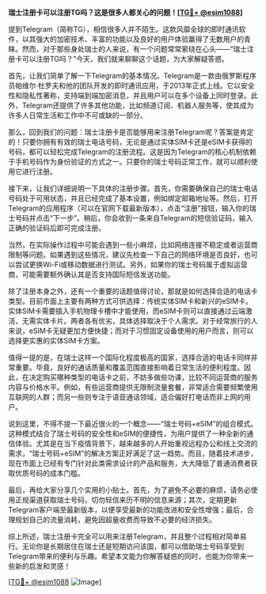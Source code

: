 **瑞士注册卡可以注册TG吗？这是很多人都关心的问题！[[TG💪+ @esim1088](https://t.me/s/esim1088)]**

提到Telegram（简称TG），相信很多人并不陌生。这款风靡全球的即时通讯软件，以其强大的加密技术、丰富的功能以及良好的用户体验赢得了无数用户的青睐。然而，对于那些身处瑞士的人来说，有一个问题常常萦绕在心头——“瑞士注册卡可以注册TG吗？”今天，我们就来聊聊这个话题，为大家解疑答惑。

首先，让我们简单了解一下Telegram的基本情况。Telegram是一款由俄罗斯程序员帕维尔·杜罗夫和他的团队开发的即时通讯应用，于2013年正式上线。它以安全性和隐私性著称，支持端到端加密消息，并且用户可以在多个设备上同时登录。此外，Telegram还提供了许多其他功能，比如频道订阅、机器人服务等，使其成为许多人日常生活和工作中不可或缺的一部分。

那么，回到我们的问题：瑞士注册卡是否能够用来注册Telegram呢？答案是肯定的！只要你拥有有效的瑞士电话号码，无论是通过实体SIM卡还是eSIM卡获得的号码，都可以轻松完成Telegram的注册流程。这是因为Telegram的核心机制依赖于手机号码作为身份验证的方式之一。只要你的瑞士号码正常工作，就可以顺利使用它进行注册。

接下来，让我们详细说明一下具体的注册步骤。首先，你需要确保自己的瑞士电话号码处于可用状态，并且已经完成了基本设置，例如绑定邮箱地址等。然后，打开Telegram的应用程序（可以在官网下载最新版本），点击“注册”按钮，输入你的瑞士号码并点击“下一步”。稍后，你会收到一条来自Telegram的短信验证码，输入正确的验证码后即可完成注册。

当然，在实际操作过程中可能会遇到一些小麻烦，比如网络连接不稳定或者运营商限制等问题。如果遇到这些情况，建议先检查一下自己的网络环境是否良好，也可以尝试更换Wi-Fi或移动数据进行测试。另外，如果你的瑞士号码属于虚拟运营商，可能需要额外确认其是否支持国际短信发送功能。

除了注册本身之外，还有一个重要的话题值得讨论，那就是如何选择合适的电话卡类型。目前市面上主要有两种方式可供选择：传统实体SIM卡和新兴的eSIM卡。实体SIM卡需要插入手机物理卡槽中才能使用，而eSIM卡则可以直接通过云端激活，无需实体卡片。两者各有优劣，具体选择取决于个人需求。对于经常旅行的人来说，eSIM卡无疑更加方便快捷；而对于习惯固定设备使用的用户而言，则可以选择更实惠的实体SIM卡方案。

值得一提的是，在瑞士这样一个国际化程度极高的国家，选择合适的电话卡同样非常重要。毕竟，良好的通话质量和覆盖范围直接影响着日常生活的便利程度。因此，在决定购买哪种类型的电话卡之前，不妨多做些功课，比较不同运营商的服务内容与价格水平。例如，有些运营商提供无限制流量套餐，非常适合需要频繁使用互联网的人群；而另一些则专注于语音通话领域，适合偏好打电话而非上网的用户。

说到这里，不得不提一下最近很火的一个概念——“瑞士号码+eSIM”的组合模式。这种模式结合了瑞士号码的安全性和eSIM的便捷性，为用户提供了一种全新的通信体验。尤其是在当下疫情背景下，越来越多的人开始重视远程办公和线上交流的需求，“瑞士号码+eSIM”的解决方案正好满足了这一趋势。而且，随着技术进步，现在市面上已经有专门针对此类需求设计的产品和服务，大大降低了普通消费者获取优质号码的成本门槛。

最后，再给大家分享几个实用的小贴士。首先，为了避免不必要的麻烦，请务必使用正规渠道获取瑞士号码，切勿轻信来历不明的信息来源；其次，定期更新Telegram客户端至最新版本，以便享受最新的功能改进和安全性增强；最后，合理规划自己的流量消耗，避免因超量收费而导致不必要的经济损失。

综上所述，瑞士注册卡完全可以用来注册Telegram，并且整个过程相对简单易行。无论你是长期居住在瑞士还是短期访问该国，都可以借助瑞士号码享受到Telegram带来的便利与乐趣。希望本文能为你解答疑惑的同时，也能为你带来一些新的启发和灵感！

[[TG💪+ @esim1088](https://t.me/s/esim1088) ![Image](https://i.postimg.cc/4NQfJmqS/Snipaste-2025-05-13-00-14-12.png)]